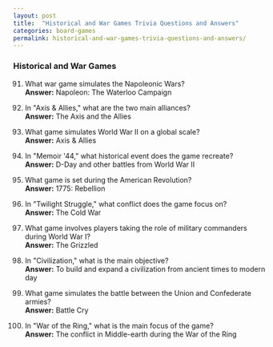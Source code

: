 ```yaml
---
layout: post
title:  "Historical and War Games Trivia Questions and Answers"
categories: board-games
permalink: historical-and-war-games-trivia-questions-and-answers/
---
```


### Historical and War Games
91. What war game simulates the Napoleonic Wars?  
    **Answer:** Napoleon: The Waterloo Campaign

92. In "Axis & Allies," what are the two main alliances?  
    **Answer:** The Axis and the Allies

93. What game simulates World War II on a global scale?  
    **Answer:** Axis & Allies

94. In "Memoir '44," what historical event does the game recreate?  
    **Answer:** D-Day and other battles from World War II

95. What game is set during the American Revolution?  
    **Answer:** 1775: Rebellion

96. In "Twilight Struggle," what conflict does the game focus on?  
    **Answer:** The Cold War

97. What game involves players taking the role of military commanders during World War I?  
    **Answer:** The Grizzled

98. In "Civilization," what is the main objective?  
    **Answer:** To build and expand a civilization from ancient times to modern day

99. What game simulates the battle between the Union and Confederate armies?  
    **Answer:** Battle Cry

100. In "War of the Ring," what is the main focus of the game?  
    **Answer:** The conflict in Middle-earth during the War of the Ring
